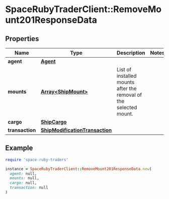 # SpaceRubyTraderClient::RemoveMount201ResponseData

## Properties

| Name | Type | Description | Notes |
| ---- | ---- | ----------- | ----- |
| **agent** | [**Agent**](Agent.md) |  |  |
| **mounts** | [**Array&lt;ShipMount&gt;**](ShipMount.md) | List of installed mounts after the removal of the selected mount. |  |
| **cargo** | [**ShipCargo**](ShipCargo.md) |  |  |
| **transaction** | [**ShipModificationTransaction**](ShipModificationTransaction.md) |  |  |

## Example

```ruby
require 'space-ruby-traders'

instance = SpaceRubyTraderClient::RemoveMount201ResponseData.new(
  agent: null,
  mounts: null,
  cargo: null,
  transaction: null
)
```

